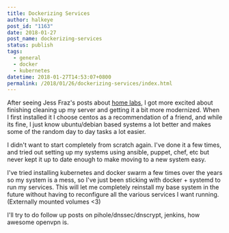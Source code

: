 ```yaml
---
title: Dockerizing Services
author: halkeye
post_id: "1163"
date: 2018-01-27
post_name: dockerizing-services
status: publish
tags:
  - general
  - docker
  - kubernetes
datetime: 2018-01-27T14:53:07+0800
permalink: /2018/01/26/dockerizing-services/index.html
---
```


After seeing Jess Fraz's posts about [home labs](https://blog.jessfraz.com/post/home-lab-is-the-dopest-lab/), I got more excited about finishing cleaning up my server and getting it a bit more modernized. When I first installed it I choose centos as a recommendation of a friend, and while its fine, I just know ubuntu/debian based systems a lot better and makes some of the random day to day tasks a lot easier.

I didn't want to start completely from scratch again. I've done it a few times, and tried out setting up my systems using ansible, puppet, chef, etc but never kept it up to date enough to make moving to a new system easy.

I've tried installing kubernetes and docker swarm a few times over the years so my system is a mess, so I've just been sticking with docker + systemd to run my services. This will let me completely reinstall my base system in the future without having to reconfigure all the various services I want running. (Externally mounted volumes &lt;3)

I'll try to do follow up posts on pihole/dnssec/dnscrypt, jenkins, how awesome openvpn is.

